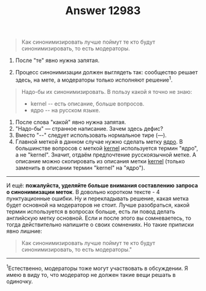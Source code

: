 ﻿---
title: "Answer 12983"
se.owner.user_id: 532877
se.owner.display_name: "Зонтик"
se.owner.link: "https://ru.meta.stackoverflow.com/users/532877/%d0%97%d0%be%d0%bd%d1%82%d0%b8%d0%ba"
se.answer_id: 12983
se.question_id: 12982
se.post_type: answer
se.is_accepted: False
---
<blockquote>
<p>Как синонимизировать лучше поймут те кто будут синонимизировать, то есть модераторы.</p>
</blockquote>
<ol>
<li><p>После &quot;те&quot; явно нужна запятая.</p>
</li>
<li><p>Процесс синонимизации должен выглядеть так: сообщество решает здесь, на мете, а модераторы только исполняют решение<sup>1</sup>.</p>
</li>
</ol>
<blockquote>
<p>Надо-бы их синонимизировать. В пользу какой я точно не знаю:</p>
<ul>
<li>kernel -- есть описание, больше вопросов.</li>
<li>ядро -- на русском языке.</li>
</ul>
</blockquote>
<ol>
<li>После слова &quot;какой&quot; явно нужна запятая.</li>
<li>&quot;Надо-бы&quot; — странное написание. Зачем здесь дефис?</li>
<li>Вместо &quot;--&quot; следует использовать нормальное тире (—).</li>
<li>Главной меткой в данном случае нужно сделать метку <a href="https://ru.stackoverflow.com/questions/tagged/%d1%8f%d0%b4%d1%80%d0%be" class="post-tag" title="показать вопросы с меткой [ядро]" aria-label="показать вопросы с меткой [ядро]" rel="tag" aria-labelledby="tag-ядро-tooltip-container">ядро</a>.
В большинстве вопросов с меткой <a href="https://ru.stackoverflow.com/questions/tagged/kernel" class="post-tag" title="показать вопросы с меткой [kernel]" aria-label="показать вопросы с меткой [kernel]" rel="tag" aria-labelledby="tag-kernel-tooltip-container">kernel</a> используется термин &quot;ядро&quot;, а не &quot;kernel&quot;. Значит, отдаём предпочтение русскоязычной метке. А описание можно скопировать из описания метки <a href="https://ru.stackoverflow.com/questions/tagged/kernel" class="post-tag" title="показать вопросы с меткой [kernel]" aria-label="показать вопросы с меткой [kernel]" rel="tag" aria-labelledby="tag-kernel-tooltip-container">kernel</a> (только заменить в описании термин &quot;kernel&quot; на &quot;ядро&quot;).</li>
</ol>
<hr />
<p>И ещё: <strong>пожалуйста, уделяйте больше внимания составлению запроса о синонимизации меток</strong>. В довольно коротком тексте - 4 пунктуационные ошибки. Ну и перекладывать решение, какая метка будет основной на модераторов не стоит. Лучше разобраться, какой термин используется в вопросах больше, есть ли повод делать английскую метку основной. Если и после этого вы сомневаетесь, то тогда действительно напишите о своих сомнениях. Но такие приписки явно лишние:</p>
<blockquote>
<p>Как синонимизировать лучше поймут те кто будут синонимизировать, то есть модераторы.&quot;</p>
</blockquote>
<hr />
<p><sup>1</sup>Естественно, модераторы тоже могут участвовать в обсуждении. Я имею в виду то, что модератор не должен такие вещи решать в одиночку.</p>
